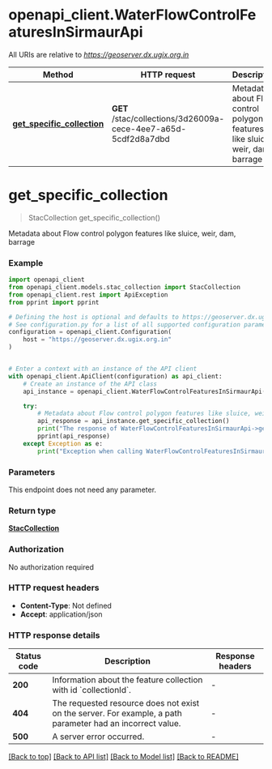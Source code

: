 # openapi_client.WaterFlowControlFeaturesInSirmaurApi

All URIs are relative to *https://geoserver.dx.ugix.org.in*

Method | HTTP request | Description
------------- | ------------- | -------------
[**get_specific_collection**](WaterFlowControlFeaturesInSirmaurApi.md#get_specific_collection) | **GET** /stac/collections/3d26009a-cece-4ee7-a65d-5cdf2d8a7dbd | Metadata about Flow control polygon features like sluice, weir, dam, barrage


# **get_specific_collection**
> StacCollection get_specific_collection()

Metadata about Flow control polygon features like sluice, weir, dam, barrage

### Example


```python
import openapi_client
from openapi_client.models.stac_collection import StacCollection
from openapi_client.rest import ApiException
from pprint import pprint

# Defining the host is optional and defaults to https://geoserver.dx.ugix.org.in
# See configuration.py for a list of all supported configuration parameters.
configuration = openapi_client.Configuration(
    host = "https://geoserver.dx.ugix.org.in"
)


# Enter a context with an instance of the API client
with openapi_client.ApiClient(configuration) as api_client:
    # Create an instance of the API class
    api_instance = openapi_client.WaterFlowControlFeaturesInSirmaurApi(api_client)

    try:
        # Metadata about Flow control polygon features like sluice, weir, dam, barrage
        api_response = api_instance.get_specific_collection()
        print("The response of WaterFlowControlFeaturesInSirmaurApi->get_specific_collection:\n")
        pprint(api_response)
    except Exception as e:
        print("Exception when calling WaterFlowControlFeaturesInSirmaurApi->get_specific_collection: %s\n" % e)
```



### Parameters

This endpoint does not need any parameter.

### Return type

[**StacCollection**](StacCollection.md)

### Authorization

No authorization required

### HTTP request headers

 - **Content-Type**: Not defined
 - **Accept**: application/json

### HTTP response details

| Status code | Description | Response headers |
|-------------|-------------|------------------|
**200** | Information about the feature collection with id &#x60;collectionId&#x60;. |  -  |
**404** | The requested resource does not exist on the server. For example, a path parameter had an incorrect value. |  -  |
**500** | A server error occurred. |  -  |

[[Back to top]](#) [[Back to API list]](../README.md#documentation-for-api-endpoints) [[Back to Model list]](../README.md#documentation-for-models) [[Back to README]](../README.md)

